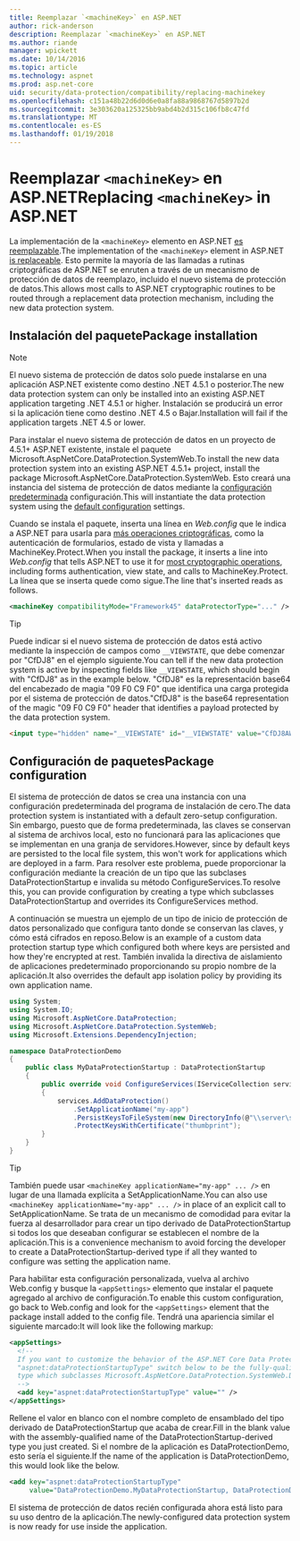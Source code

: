 ```yaml
---
title: Reemplazar `<machineKey>` en ASP.NET
author: rick-anderson
description: Reemplazar `<machineKey>` en ASP.NET
ms.author: riande
manager: wpickett
ms.date: 10/14/2016
ms.topic: article
ms.technology: aspnet
ms.prod: asp.net-core
uid: security/data-protection/compatibility/replacing-machinekey
ms.openlocfilehash: c151a48b22d6d0d6e0a8fa88a9868767d5897b2d
ms.sourcegitcommit: 3e303620a125325bb9abd4b2d315c106fb8c47fd
ms.translationtype: MT
ms.contentlocale: es-ES
ms.lasthandoff: 01/19/2018
---
```

# <a name="replacing-machinekey-in-aspnet"></a><span data-ttu-id="97771-103">Reemplazar `<machineKey>` en ASP.NET</span><span class="sxs-lookup"><span data-stu-id="97771-103">Replacing `<machineKey>` in ASP.NET</span></span>

<a name="compatibility-replacing-machinekey"></a>

<span data-ttu-id="97771-104">La implementación de la `<machineKey>` elemento en ASP.NET [es reemplazable](https://blogs.msdn.microsoft.com/webdev/2012/10/23/cryptographic-improvements-in-asp-net-4-5-pt-2/).</span><span class="sxs-lookup"><span data-stu-id="97771-104">The implementation of the `<machineKey>` element in ASP.NET [is replaceable](https://blogs.msdn.microsoft.com/webdev/2012/10/23/cryptographic-improvements-in-asp-net-4-5-pt-2/).</span></span> <span data-ttu-id="97771-105">Esto permite la mayoría de las llamadas a rutinas criptográficas de ASP.NET se enruten a través de un mecanismo de protección de datos de reemplazo, incluido el nuevo sistema de protección de datos.</span><span class="sxs-lookup"><span data-stu-id="97771-105">This allows most calls to ASP.NET cryptographic routines to be routed through a replacement data protection mechanism, including the new data protection system.</span></span>

## <a name="package-installation"></a><span data-ttu-id="97771-106">Instalación del paquete</span><span class="sxs-lookup"><span data-stu-id="97771-106">Package installation</span></span>

> [!NOTE]
> <span data-ttu-id="97771-107">El nuevo sistema de protección de datos solo puede instalarse en una aplicación ASP.NET existente como destino .NET 4.5.1 o posterior.</span><span class="sxs-lookup"><span data-stu-id="97771-107">The new data protection system can only be installed into an existing ASP.NET application targeting .NET 4.5.1 or higher.</span></span> <span data-ttu-id="97771-108">Instalación se producirá un error si la aplicación tiene como destino .NET 4.5 o Bajar.</span><span class="sxs-lookup"><span data-stu-id="97771-108">Installation will fail if the application targets .NET 4.5 or lower.</span></span>

<span data-ttu-id="97771-109">Para instalar el nuevo sistema de protección de datos en un proyecto de 4.5.1+ ASP.NET existente, instale el paquete Microsoft.AspNetCore.DataProtection.SystemWeb.</span><span class="sxs-lookup"><span data-stu-id="97771-109">To install the new data protection system into an existing ASP.NET 4.5.1+ project, install the package Microsoft.AspNetCore.DataProtection.SystemWeb.</span></span> <span data-ttu-id="97771-110">Esto creará una instancia del sistema de protección de datos mediante la [configuración predeterminada](xref:security/data-protection/configuration/default-settings) configuración.</span><span class="sxs-lookup"><span data-stu-id="97771-110">This will instantiate the data protection system using the [default configuration](xref:security/data-protection/configuration/default-settings) settings.</span></span>

<span data-ttu-id="97771-111">Cuando se instala el paquete, inserta una línea en *Web.config* que le indica a ASP.NET para usarla para [más operaciones criptográficas](https://blogs.msdn.microsoft.com/webdev/2012/10/23/cryptographic-improvements-in-asp-net-4-5-pt-2/), como la autenticación de formularios, estado de vista y llamadas a MachineKey.Protect.</span><span class="sxs-lookup"><span data-stu-id="97771-111">When you install the package, it inserts a line into *Web.config* that tells ASP.NET to use it for [most cryptographic operations](https://blogs.msdn.microsoft.com/webdev/2012/10/23/cryptographic-improvements-in-asp-net-4-5-pt-2/), including forms authentication, view state, and calls to MachineKey.Protect.</span></span> <span data-ttu-id="97771-112">La línea que se inserta quede como sigue.</span><span class="sxs-lookup"><span data-stu-id="97771-112">The line that's inserted reads as follows.</span></span>

```xml
<machineKey compatibilityMode="Framework45" dataProtectorType="..." />
```

>[!TIP]
> <span data-ttu-id="97771-113">Puede indicar si el nuevo sistema de protección de datos está activo mediante la inspección de campos como `__VIEWSTATE`, que debe comenzar por "CfDJ8" en el ejemplo siguiente.</span><span class="sxs-lookup"><span data-stu-id="97771-113">You can tell if the new data protection system is active by inspecting fields like `__VIEWSTATE`, which should begin with "CfDJ8" as in the example below.</span></span> <span data-ttu-id="97771-114">"CfDJ8" es la representación base64 del encabezado de magia "09 F0 C9 F0" que identifica una carga protegida por el sistema de protección de datos.</span><span class="sxs-lookup"><span data-stu-id="97771-114">"CfDJ8" is the base64 representation of the magic "09 F0 C9 F0" header that identifies a payload protected by the data protection system.</span></span>

```html
<input type="hidden" name="__VIEWSTATE" id="__VIEWSTATE" value="CfDJ8AWPr2EQPTBGs3L2GCZOpk..." />
```

## <a name="package-configuration"></a><span data-ttu-id="97771-115">Configuración de paquetes</span><span class="sxs-lookup"><span data-stu-id="97771-115">Package configuration</span></span>

<span data-ttu-id="97771-116">El sistema de protección de datos se crea una instancia con una configuración predeterminada del programa de instalación de cero.</span><span class="sxs-lookup"><span data-stu-id="97771-116">The data protection system is instantiated with a default zero-setup configuration.</span></span> <span data-ttu-id="97771-117">Sin embargo, puesto que de forma predeterminada, las claves se conservan al sistema de archivos local, esto no funcionará para las aplicaciones que se implementan en una granja de servidores.</span><span class="sxs-lookup"><span data-stu-id="97771-117">However, since by default keys are persisted to the local file system, this won't work for applications which are deployed in a farm.</span></span> <span data-ttu-id="97771-118">Para resolver este problema, puede proporcionar la configuración mediante la creación de un tipo que las subclases DataProtectionStartup e invalida su método ConfigureServices.</span><span class="sxs-lookup"><span data-stu-id="97771-118">To resolve this, you can provide configuration by creating a type which subclasses DataProtectionStartup and overrides its ConfigureServices method.</span></span>

<span data-ttu-id="97771-119">A continuación se muestra un ejemplo de un tipo de inicio de protección de datos personalizado que configura tanto donde se conservan las claves, y cómo está cifrados en reposo.</span><span class="sxs-lookup"><span data-stu-id="97771-119">Below is an example of a custom data protection startup type which configured both where keys are persisted and how they're encrypted at rest.</span></span> <span data-ttu-id="97771-120">También invalida la directiva de aislamiento de aplicaciones predeterminado proporcionando su propio nombre de la aplicación.</span><span class="sxs-lookup"><span data-stu-id="97771-120">It also overrides the default app isolation policy by providing its own application name.</span></span>

```csharp
using System;
using System.IO;
using Microsoft.AspNetCore.DataProtection;
using Microsoft.AspNetCore.DataProtection.SystemWeb;
using Microsoft.Extensions.DependencyInjection;

namespace DataProtectionDemo
{
    public class MyDataProtectionStartup : DataProtectionStartup
    {
        public override void ConfigureServices(IServiceCollection services)
        {
            services.AddDataProtection()
                .SetApplicationName("my-app")
                .PersistKeysToFileSystem(new DirectoryInfo(@"\\server\share\myapp-keys\"))
                .ProtectKeysWithCertificate("thumbprint");
        }
    }
}
```

>[!TIP]
> <span data-ttu-id="97771-121">También puede usar `<machineKey applicationName="my-app" ... />` en lugar de una llamada explícita a SetApplicationName.</span><span class="sxs-lookup"><span data-stu-id="97771-121">You can also use `<machineKey applicationName="my-app" ... />` in place of an explicit call to SetApplicationName.</span></span> <span data-ttu-id="97771-122">Se trata de un mecanismo de comodidad para evitar la fuerza al desarrollador para crear un tipo derivado de DataProtectionStartup si todos los que deseaban configurar se establecen el nombre de la aplicación.</span><span class="sxs-lookup"><span data-stu-id="97771-122">This is a convenience mechanism to avoid forcing the developer to create a DataProtectionStartup-derived type if all they wanted to configure was setting the application name.</span></span>

<span data-ttu-id="97771-123">Para habilitar esta configuración personalizada, vuelva al archivo Web.config y busque la `<appSettings>` elemento que instalar el paquete agregado al archivo de configuración.</span><span class="sxs-lookup"><span data-stu-id="97771-123">To enable this custom configuration, go back to Web.config and look for the `<appSettings>` element that the package install added to the config file.</span></span> <span data-ttu-id="97771-124">Tendrá una apariencia similar el siguiente marcado:</span><span class="sxs-lookup"><span data-stu-id="97771-124">It will look like the following markup:</span></span>

```xml
<appSettings>
  <!--
  If you want to customize the behavior of the ASP.NET Core Data Protection stack, set the
  "aspnet:dataProtectionStartupType" switch below to be the fully-qualified name of a
  type which subclasses Microsoft.AspNetCore.DataProtection.SystemWeb.DataProtectionStartup.
  -->
  <add key="aspnet:dataProtectionStartupType" value="" />
</appSettings>
```

<span data-ttu-id="97771-125">Rellene el valor en blanco con el nombre completo de ensamblado del tipo derivado de DataProtectionStartup que acaba de crear.</span><span class="sxs-lookup"><span data-stu-id="97771-125">Fill in the blank value with the assembly-qualified name of the DataProtectionStartup-derived type you just created.</span></span> <span data-ttu-id="97771-126">Si el nombre de la aplicación es DataProtectionDemo, esto sería el siguiente.</span><span class="sxs-lookup"><span data-stu-id="97771-126">If the name of the application is DataProtectionDemo, this would look like the below.</span></span>

```xml
<add key="aspnet:dataProtectionStartupType"
     value="DataProtectionDemo.MyDataProtectionStartup, DataProtectionDemo" />
```

<span data-ttu-id="97771-127">El sistema de protección de datos recién configurada ahora está listo para su uso dentro de la aplicación.</span><span class="sxs-lookup"><span data-stu-id="97771-127">The newly-configured data protection system is now ready for use inside the application.</span></span>
